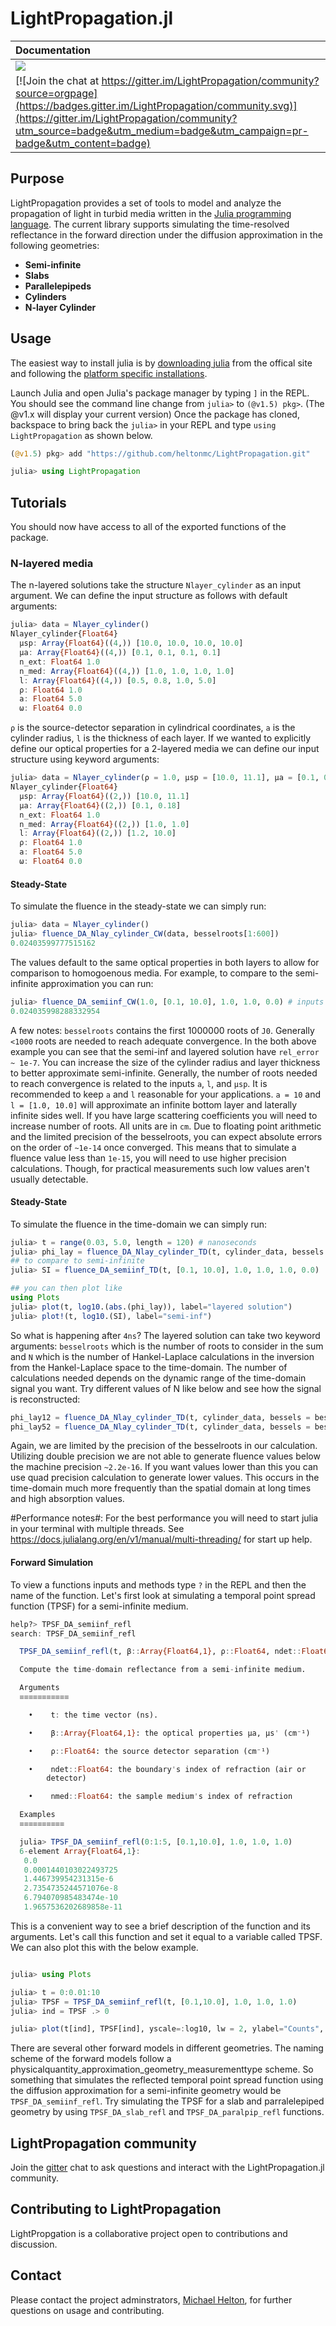 # LightPropagation.jl


| **Documentation** |
|:------------ |
| [![](https://img.shields.io/badge/docs-dev-blue.svg)](https://heltonmc.github.io/LightPropagation/dev/) |
| [![Join the chat at https://gitter.im/LightPropagation/community?source=orgpage](https://badges.gitter.im/LightPropagation/community.svg)](https://gitter.im/LightPropagation/community?utm_source=badge&utm_medium=badge&utm_campaign=pr-badge&utm_content=badge)|


## Purpose

LightPropagation provides a set of tools to model and analyze the propagation of light in turbid media written in the [Julia programming language](https://julialang.org/).
The current library supports simulating the time-resolved reflectance in the forward direction under the diffusion approximation in the following geometries:
- __Semi-infinite__ 
- __Slabs__
- __Parallelepipeds__
- __Cylinders__
- __N-layer Cylinder__

## Usage

The easiest way to install julia is by [downloading julia](https://julialang.org/downloads/) from the offical site and following the [platform specific installations](https://julialang.org/downloads/platform/). 

Launch Julia and open Julia's package manager by typing `]` in the REPL. You should see the command line change from `julia>` to `(@v1.5) pkg>`. (The @v1.x will display your current version) Once the package has cloned, backspace to bring back the `julia>` in your REPL and type `using LightPropagation` as shown below.

```julia
(@v1.5) pkg> add "https://github.com/heltonmc/LightPropagation.git"

julia> using LightPropagation

```
## Tutorials

You should now have access to all of the exported functions of the package.

### N-layered media

The n-layered solutions take the structure `Nlayer_cylinder` as an input argument. We can define the input structure as follows with default arguments:

```julia
julia> data = Nlayer_cylinder()
Nlayer_cylinder{Float64}
  μsp: Array{Float64}((4,)) [10.0, 10.0, 10.0, 10.0]
  μa: Array{Float64}((4,)) [0.1, 0.1, 0.1, 0.1]
  n_ext: Float64 1.0
  n_med: Array{Float64}((4,)) [1.0, 1.0, 1.0, 1.0]
  l: Array{Float64}((4,)) [0.5, 0.8, 1.0, 5.0]
  ρ: Float64 1.0
  a: Float64 5.0
  ω: Float64 0.0  
```
`ρ` is the source-detector separation in cylindrical coordinates,  `a` is the cylinder radius, `l` is the thickness of each layer.
If we wanted to explicitly define our optical properties for a 2-layered media we can define our input structure using keyword arguments:
```julia
julia> data = Nlayer_cylinder(ρ = 1.0, μsp = [10.0, 11.1], μa = [0.1, 0.18], l = [1.2, 10.0], n_med = [1.0, 1.0])
Nlayer_cylinder{Float64}
  μsp: Array{Float64}((2,)) [10.0, 11.1]
  μa: Array{Float64}((2,)) [0.1, 0.18]
  n_ext: Float64 1.0
  n_med: Array{Float64}((2,)) [1.0, 1.0]
  l: Array{Float64}((2,)) [1.2, 10.0]
  ρ: Float64 1.0
  a: Float64 5.0
  ω: Float64 0.0
```

#### Steady-State
To simulate the fluence in the steady-state we can simply run:
```julia
julia> data = Nlayer_cylinder()
julia> fluence_DA_Nlay_cylinder_CW(data, besselroots[1:600])
0.02403599777515162
```
The values default to the same optical properties in both layers to allow for comparison to homogoenous media. For example, to compare to the semi-infinite approximation you can run:
```julia
julia> fluence_DA_semiinf_CW(1.0, [0.1, 10.0], 1.0, 1.0, 0.0) # inputs are (ρ, [μa, μsp], n_ext, n_med, z)
0.024035998288332954
```
A few notes: `besselroots` contains the first 1000000 roots of `J0`. Generally `<1000` roots are needed to reach adequate convergence. In the both above example you can see that the semi-inf and layered solution have `rel_error ~ 1e-7`. You can increase the size of the cylinder radius and layer thickness to better approximate semi-infinite. Generally, the number of roots needed to reach convergence is related to the inputs `a`, `l`, and `μsp`. 
It is recommended to keep `a` and `l` reasonable for your applications. `a = 10` and `l = [1.0, 10.0]` will approximate an infinite bottom layer and laterally infinite sides well. If you have large scattering coefficients you will need to increase number of roots. All units are in `cm`.
Due to floating point arithmetic and the limited precision of the besselroots, you can expect absolute errors on the order of `~1e-14` once converged. This means that to simulate a fluence value less than `1e-15`, you will need to use higher precision calculations. Though, for practical measurements such low values aren't usually detectable.
#### Steady-State
To simulate the fluence in the time-domain we can simply run:
```julia
julia> t = range(0.03, 5.0, length = 120) # nanoseconds
julia> phi_lay = fluence_DA_Nlay_cylinder_TD(t, cylinder_data, bessels = besselroots[1:600])
## to compare to semi-infinite 
julia> SI = fluence_DA_semiinf_TD(t, [0.1, 10.0], 1.0, 1.0, 1.0, 0.0)

## you can then plot like
using Plots
julia> plot(t, log10.(abs.(phi_lay)), label="layered solution")
julia> plot!(t, log10.(SI), label="semi-inf")
```

So what is happening after `4ns`? The layered solution can take two keyword arguments: `besselroots` which is the number of roots to consider in the sum and `N` which is the number of Hankel-Laplace calculations in the inversion from the Hankel-Laplace space to the time-domain. The number of calculations needed depends on the dynamic range of the time-domain signal you want. Try different values of N like below and see how the signal is reconstructed:
```julia
phi_lay12 = fluence_DA_Nlay_cylinder_TD(t, cylinder_data, bessels = besselroots[1:600], N = 12)
phi_lay52 = fluence_DA_Nlay_cylinder_TD(t, cylinder_data, bessels = besselroots[1:600], N = 52)
```
Again, we are limited by the precision of the besselroots in our calculation. Utilizing double precision we are not able to generate fluence values below the machine precision `~2.2e-16`. If you want values lower than this you can use quad precision calculation to generate lower values. This occurs in the time-domain much more frequently than the spatial domain at long times and high absorption values.

#Performance notes#: For the best performance you will need to start julia in your terminal with multiple threads. See https://docs.julialang.org/en/v1/manual/multi-threading/ for start up help. 


#### Forward Simulation

To view a functions inputs and methods type `?` in the REPL and then the name of the function. Let's first look at simulating a temporal point spread function (TPSF) for a semi-infinite medium.

```julia
help?> TPSF_DA_semiinf_refl
search: TPSF_DA_semiinf_refl

  TPSF_DA_semiinf_refl(t, β::Array{Float64,1}, ρ::Float64, ndet::Float64, nmed::Float64)

  Compute the time-domain reflectance from a semi-infinite medium. 

  Arguments
  ≡≡≡≡≡≡≡≡≡≡≡

    •    t: the time vector (ns). 

    •    β::Array{Float64,1}: the optical properties μa, μs' (cm⁻¹)

    •    ρ::Float64: the source detector separation (cm⁻¹)

    •    ndet::Float64: the boundary's index of refraction (air or
        detector)

    •    nmed::Float64: the sample medium's index of refraction

  Examples
  ≡≡≡≡≡≡≡≡≡≡

  julia> TPSF_DA_semiinf_refl(0:1:5, [0.1,10.0], 1.0, 1.0, 1.0)
  6-element Array{Float64,1}:
   0.0
   0.0001440103022493725
   1.446739954231315e-6
   2.7354735244571076e-8
   6.794070985483474e-10
   1.9657536202689858e-11
```
This is a convenient way to see a brief description of the function and its arguments. Let's call this function and set it equal to a variable called TPSF. We can also plot this with the below example. 

```julia

julia> using Plots

julia> t = 0:0.01:10
julia> TPSF = TPSF_DA_semiinf_refl(t, [0.1,10.0], 1.0, 1.0, 1.0)
julia> ind = TPSF .> 0

julia> plot(t[ind], TPSF[ind], yscale=:log10, lw = 2, ylabel="Counts", xlabel="time (ns)", label="TPSF")

```
There are several other forward models in different geometries. The naming scheme of the forward models follow a physicalquantity_approximation_geometry_measurementtype scheme. So something that simulates the reflected temporal point spread function using the diffusion approximation for a semi-infinite geometry would be `TPSF_DA_semiinf_refl`. Try simulating the TPSF for a slab and parralelepiped geometry by using `TPSF_DA_slab_refl` and `TPSF_DA_paralpip_refl` functions.

## LightPropagation community

Join the [gitter](https://gitter.im/LightPropagation/community) chat to ask questions and interact with the LightPropagation.jl community.

## Contributing to LightPropagation

LightPropgation is a collaborative project open to contributions and discussion.

## Contact

Please contact the project adminstrators, [Michael Helton](mailto:heltonmc@umich.edu), for further questions on usage and contributing. 

